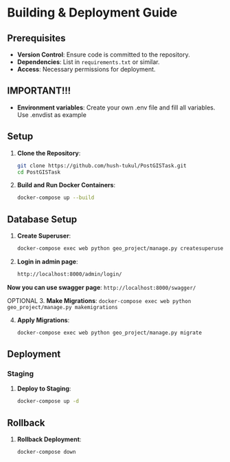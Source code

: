# Building & Deployment Guide

## Prerequisites

- **Version Control**: Ensure code is committed to the repository.
- **Dependencies**: List in `requirements.txt` or similar.
- **Access**: Necessary permissions for deployment.


## IMPORTANT!!!
- **Environment variables**: Create your own .env file and fill all variables. Use .envdist as example

## Setup

1. **Clone the Repository**:
    ```bash
    git clone https://github.com/hush-tukul/PostGISTask.git
    cd PostGISTask
    ```


4. **Build and Run Docker Containers**:
    ```bash
    docker-compose up --build
    ```

## Database Setup

1. **Create Superuser**:
    ```bash
    docker-compose exec web python geo_project/manage.py createsuperuser
    ```
2. **Login in admin page**:
   ```bash
   http://localhost:8000/admin/login/
   ```

**Now you can use swagger page**:
      ```
      http://localhost:8000/swagger/
      ```


OPTIONAL
3. **Make Migrations**:
    ```
    docker-compose exec web python geo_project/manage.py makemigrations
    ```

4. **Apply Migrations**:
    ```bash
    docker-compose exec web python geo_project/manage.py migrate
    ```

## Deployment

### Staging

1. **Deploy to Staging**:
    ```bash
    docker-compose up -d
    ```

## Rollback

1. **Rollback Deployment**:
    ```bash
    docker-compose down
    ```

